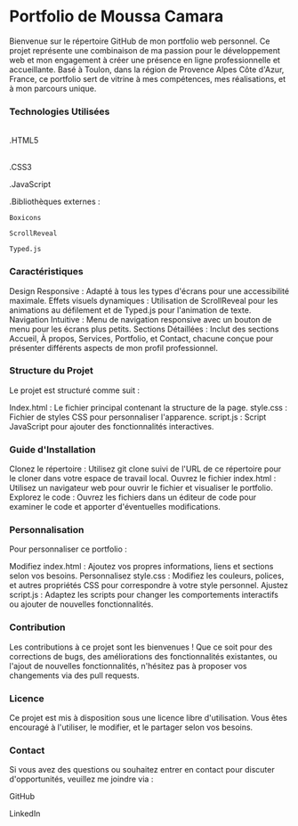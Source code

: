 


<h1>Portfolio de Moussa Camara</h1>

Bienvenue sur le répertoire GitHub de mon portfolio web personnel. Ce projet représente une combinaison de ma passion pour le développement web et mon engagement à créer une présence en ligne professionnelle et accueillante. Basé à Toulon, dans la région de Provence Alpes Côte d'Azur, France, ce portfolio sert de vitrine à mes compétences, mes réalisations, et à mon parcours unique.

<h3>Technologies Utilisées</h3>

<br>.HTML5</br>

<br>.CSS3</br>

.JavaScript

.Bibliothèques externes :

    Boxicons

    ScrollReveal

    Typed.js

<h3>Caractéristiques</h3>

Design Responsive : Adapté à tous les types d'écrans pour une accessibilité maximale.
Effets visuels dynamiques : Utilisation de ScrollReveal pour les animations au défilement et de Typed.js pour l'animation de texte.
Navigation Intuitive : Menu de navigation responsive avec un bouton de menu pour les écrans plus petits.
Sections Détaillées : Inclut des sections Accueil, À propos, Services, Portfolio, et Contact, chacune conçue pour présenter différents aspects de mon profil professionnel.

<h3>Structure du Projet</h3>

Le projet est structuré comme suit :

Index.html : Le fichier principal contenant la structure de la page.
style.css : Fichier de styles CSS pour personnaliser l'apparence.
script.js : Script JavaScript pour ajouter des fonctionnalités interactives.

<h3>Guide d'Installation</h3>

Clonez le répertoire : Utilisez git clone suivi de l'URL de ce répertoire pour le cloner dans votre espace de travail local.
Ouvrez le fichier index.html : Utilisez un navigateur web pour ouvrir le fichier et visualiser le portfolio.
Explorez le code : Ouvrez les fichiers dans un éditeur de code pour examiner le code et apporter d'éventuelles modifications.

<h3>Personnalisation</h3>

Pour personnaliser ce portfolio :

Modifiez index.html : Ajoutez vos propres informations, liens et sections selon vos besoins.
Personnalisez style.css : Modifiez les couleurs, polices, et autres propriétés CSS pour correspondre à votre style personnel.
Ajustez script.js : Adaptez les scripts pour changer les comportements interactifs ou ajouter de nouvelles fonctionnalités.

<h3>Contribution</h3>

Les contributions à ce projet sont les bienvenues ! Que ce soit pour des corrections de bugs, des améliorations des fonctionnalités existantes, ou l'ajout de nouvelles fonctionnalités, n'hésitez pas à proposer vos changements via des pull requests.

<h3>Licence</h3>

Ce projet est mis à disposition sous une licence libre d'utilisation. Vous êtes encouragé à l'utiliser, le modifier, et le partager selon vos besoins.

<h3>Contact</h3>

Si vous avez des questions ou souhaitez entrer en contact pour discuter d'opportunités, veuillez me joindre via :

GitHub<br>

LinkedIn